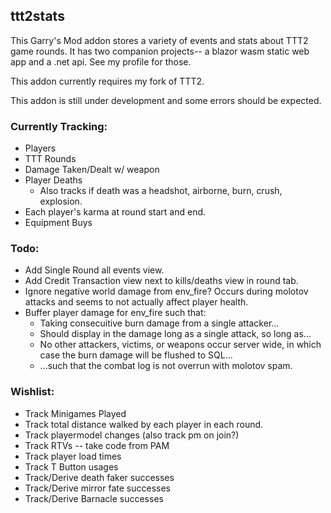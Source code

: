 ## ttt2stats

This Garry's Mod addon stores a variety of events and stats about TTT2 game rounds. It has two companion projects-- a blazor wasm static web app and a .net api. See my profile for those.

This addon currently requires my fork of TTT2.

This addon is still under development and some errors should be expected.

### Currently Tracking:

- Players
- TTT Rounds
- Damage Taken/Dealt w/ weapon
- Player Deaths
  - Also tracks if death was a headshot, airborne, burn, crush\, explosion.
- Each player's karma at round start and end.
- Equipment Buys

### Todo:
 
- Add Single Round all events view.
- Add Credit Transaction view next to kills/deaths view in round tab.
- Ignore negative world damage from env_fire? Occurs during molotov attacks and seems to not actually affect player health.
- Buffer player damage for env_fire such that:
  - Taking consecuitive burn damage from a single attacker...
  - Should display in the damage long as a single attack, so long as...
  - No other attackers, victims, or weapons occur server wide, in which case the burn damage will be flushed to SQL...
  - ...such that the combat log is not overrun with molotov spam. 

### Wishlist:

- Track Minigames Played
- Track total distance walked by each player in each round.
- Track playermodel changes (also track pm on join?)
- Track RTVs -- take code from PAM
- Track player load times
- Track T Button usages
- Track/Derive death faker successes
- Track/Derive mirror fate successes
- Track/Derive Barnacle successes
